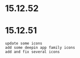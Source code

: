 # 15.12.52

# 15.12.51
    update some icons
    add some deepin app family icons
    add and fix several icons
